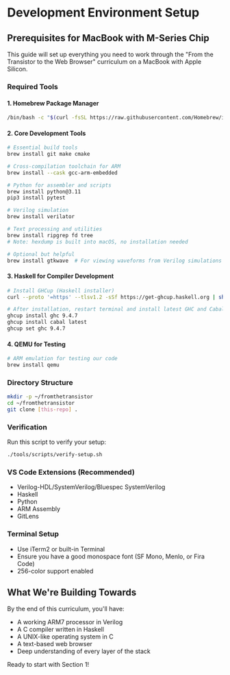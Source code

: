 # Development Environment Setup

## Prerequisites for MacBook with M-Series Chip

This guide will set up everything you need to work through the "From the Transistor to the Web Browser" curriculum on a MacBook with Apple Silicon.

### Required Tools

#### 1. Homebrew Package Manager
```bash
/bin/bash -c "$(curl -fsSL https://raw.githubusercontent.com/Homebrew/install/HEAD/install.sh)"
```

#### 2. Core Development Tools
```bash
# Essential build tools
brew install git make cmake

# Cross-compilation toolchain for ARM
brew install --cask gcc-arm-embedded

# Python for assembler and scripts
brew install python@3.11
pip3 install pytest

# Verilog simulation
brew install verilator

# Text processing and utilities
brew install ripgrep fd tree
# Note: hexdump is built into macOS, no installation needed

# Optional but helpful
brew install gtkwave  # For viewing waveforms from Verilog simulations
```

#### 3. Haskell for Compiler Development
```bash
# Install GHCup (Haskell installer)
curl --proto '=https' --tlsv1.2 -sSf https://get-ghcup.haskell.org | sh

# After installation, restart terminal and install latest GHC and Cabal
ghcup install ghc 9.4.7
ghcup install cabal latest
ghcup set ghc 9.4.7
```

#### 4. QEMU for Testing
```bash
# ARM emulation for testing our code
brew install qemu
```

### Directory Structure
```bash
mkdir -p ~/fromthetransistor
cd ~/fromthetransistor
git clone [this-repo] .
```

### Verification
Run this script to verify your setup:
```bash
./tools/scripts/verify-setup.sh
```

### VS Code Extensions (Recommended)
- Verilog-HDL/SystemVerilog/Bluespec SystemVerilog
- Haskell
- Python
- ARM Assembly
- GitLens

### Terminal Setup
- Use iTerm2 or built-in Terminal
- Ensure you have a good monospace font (SF Mono, Menlo, or Fira Code)
- 256-color support enabled

## What We're Building Towards

By the end of this curriculum, you'll have:
- A working ARM7 processor in Verilog
- A C compiler written in Haskell
- A UNIX-like operating system in C
- A text-based web browser
- Deep understanding of every layer of the stack

Ready to start with Section 1! 